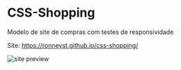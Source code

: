 # CSS-Shopping
Modelo de site de compras com testes de responsividade

Site: https://ronneyst.github.io/css-shopping/


![site preview](https://user-images.githubusercontent.com/99893041/232599839-b9980949-06dc-4623-b069-ba66444a7613.png)
